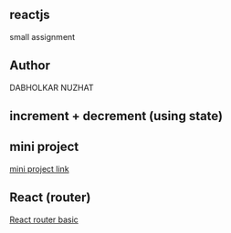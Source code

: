 ## reactjs
small  assignment
## Author
DABHOLKAR NUZHAT

## increment + decrement (using state)

## mini project 
[mini project link](https://comforting-zuccutto-9b15cb.netlify.app/)

## React (router)
[React router basic](https://routernd.netlify.app/)


